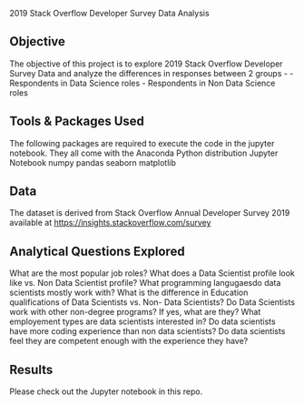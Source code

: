 2019 Stack Overflow Developer Survey Data Analysis

Objective
-------------------------------------------------------------------------------------------------------------------------------------------------
The objective of this project is to explore 2019 Stack Overflow Developer Survey Data and analyze the differences in responses between 2 groups - 
 	- Respondents in Data Science roles
	- Respondents in Non Data Science roles

Tools & Packages Used
-------------------------------------------------------------------------------------------------------------------------------------------------
The following packages are required to execute the code in the jupyter notebook. They all come with the Anaconda Python distribution
Jupyter Notebook
numpy
pandas
seaborn
matplotlib


Data
------------------------------------------------------------------------------------------------------------------------------------------------- 
The dataset is derived from Stack Overflow Annual Developer Survey 2019 available at https://insights.stackoverflow.com/survey

Analytical Questions Explored
-------------------------------------------------------------------------------------------------------------------------------------------------
What are the most popular job roles?
What does a Data Scientist profile look like vs. Non Data Scientist profile?
What programming langugaesdo data scientists mostly work with?
What is the difference in Education qualifications of Data Scientists vs. Non- Data Scientists?
Do Data Scientists work with other non-degree programs? If yes, what are they?
What employement types are data scientists interested in?
Do data scientists have more coding experience than non data scientists?
Do data scientists feel they are competent enough with the experience they have?

Results
------------------------------------------------------------------------------------------------------------------------------------------------- 
Please check out the Jupyter notebook in this repo. 
